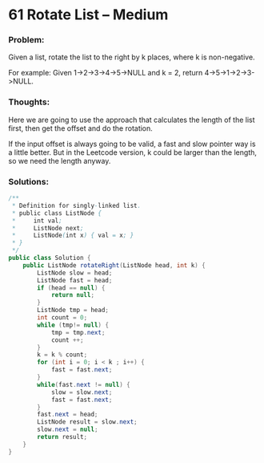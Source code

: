 # 61 Rotate List – Medium


### Problem:



Given a list, rotate the list to the right by k places, where k is non-negative.

For example:
Given 1->2->3->4->5->NULL and k = 2,
return 4->5->1->2->3->NULL.


### Thoughts:



Here we are going to use the approach that calculates the length of the list first, then get the offset and do the rotation.

If the input offset is always going to be valid, a fast and slow pointer way is a little better. But in the Leetcode version, k could be larger than the length, so we need the length anyway.


### Solutions:


```java
/**
 * Definition for singly-linked list.
 * public class ListNode {
 *     int val;
 *     ListNode next;
 *     ListNode(int x) { val = x; }
 * }
 */
public class Solution {
    public ListNode rotateRight(ListNode head, int k) {
        ListNode slow = head;
        ListNode fast = head;
        if (head == null) {
            return null;
        }
        ListNode tmp = head;
        int count = 0;
        while (tmp!= null) {
            tmp = tmp.next;
            count ++;
        }
        k = k % count;
        for (int i = 0; i < k ; i++) {
            fast = fast.next;
        }
        while(fast.next != null) {
            slow = slow.next;
            fast = fast.next;
        }
        fast.next = head;
        ListNode result = slow.next;
        slow.next = null;
        return result;
    }
}
```